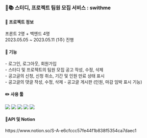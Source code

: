### 🙋📚 스터디, 프로젝트 팀원 모집 서비스 : swithme ###

<div>
  <h4>🏃 프로젝트 정보</h4>
  프론트 2명 + 백엔드 4명 <br />
  2023.05.05 ~ 2023.05.11 (1주) 진행
</div>

<div>
  <h4>👀 기능</h4>
  - 로그인, 로그아웃, 회원가입<br />
  - 스터디 및 프로젝트의 팀원 모집 공고 작성, 수정, 삭제<br />
  - 공고글의 신청, 신청 취소, 기간 및 인원 만료 상태 표시<br />
  - 공고글의 댓글 작성, 수정, 삭제
  - 공고글 게시판 (인원, 마감 임박 표시 기능)
</div>

<div>
  <h4>✏️ 사용 툴</h4>
  <img src="https://img.shields.io/badge/javascript-F7DF1E?style=flat-square&logo=javascript&logoColor=white"/>
  <img src="https://img.shields.io/badge/React-61DAFB?style=flat-square&logo=React&logoColor=white"/>
  <img src="https://img.shields.io/badge/Axios-5A29E4?style=flat-square&logo=axios&logoColor=white"/>
  <img src="https://img.shields.io/badge/ReactQuery-FF4154?style=flat-square&logo=reactquery&logoColor=white"/>
  <img src="https://img.shields.io/badge/styledcomponents-DB7093?style=flat-square&logo=styledcomponents&logoColor=white"/>
</div>

<div>
  <h4>📢API 및 Notion</h4>
  https://www.notion.so/S-A-e6cfccc57fe44f1b838f5354ca7daec1
</div>
